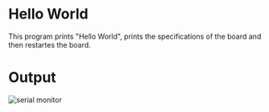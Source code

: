 # Hello World

This program prints "Hello World", prints the specifications of the board and then restartes the board. 

# Output 

![serial monitor](https://media1.giphy.com/media/v1.Y2lkPTc5MGI3NjExazE0dTBhMWI2djZieXk0bTMzNWhuNnB4aGtvb2RlenY0cmM4N2o2eSZlcD12MV9pbnRlcm5hbF9naWZfYnlfaWQmY3Q9Zw/E7SuvsyMZejV7dznCY/giphy.gif)